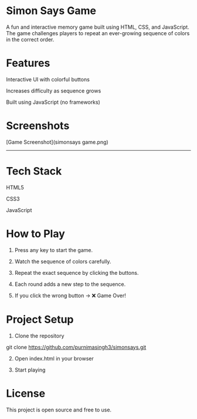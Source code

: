 # Simon Says Game

A fun and interactive memory game built using HTML, CSS, and JavaScript.
The game challenges players to repeat an ever-growing sequence of colors in the correct order.



# Features

Interactive UI with colorful buttons

Increases difficulty as sequence grows

Built using  JavaScript (no frameworks)




# Screenshots

[Game Screenshot](simonsays game.png)


---

# Tech Stack

HTML5

CSS3

JavaScript 




# How to Play

1. Press any key to start the game.


2. Watch the sequence of colors carefully.


3. Repeat the exact sequence by clicking the buttons.


4. Each round adds a new step to the sequence.


5. If you click the wrong button → ❌ Game Over!





# Project Setup

1. Clone the repository

git clone https://github.com/purnimasingh3/simonsays.git


2. Open index.html in your browser


3. Start playing 





# License

This project is open source and free to use.